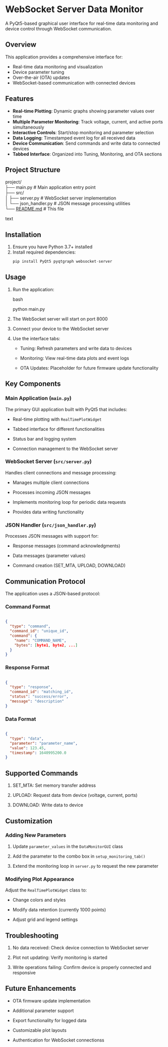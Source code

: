 # WebSocket Server Data Monitor

A PyQt5-based graphical user interface for real-time data monitoring and device control through WebSocket communication.

## Overview

This application provides a comprehensive interface for:
- Real-time data monitoring and visualization
- Device parameter tuning
- Over-the-air (OTA) updates
- WebSocket-based communication with connected devices

## Features

- **Real-time Plotting**: Dynamic graphs showing parameter values over time
- **Multiple Parameter Monitoring**: Track voltage, current, and active ports simultaneously
- **Interactive Controls**: Start/stop monitoring and parameter selection
- **Data Logging**: Timestamped event log for all received data
- **Device Communication**: Send commands and write data to connected devices
- **Tabbed Interface**: Organized into Tuning, Monitoring, and OTA sections

## Project Structure

project/\
├── main.py # Main application entry point\
├── src/\
│ ├── server.py # WebSocket server implementation\
│ └── json_handler.py # JSON message processing utilities\
└── [README.md](https://readme.md/) # This file

text

## Installation

1. Ensure you have Python 3.7+ installed
2. Install required dependencies:
   ```python
   pip install PyQt5 pyqtgraph websocket-server
   ```

Usage
-----

1.  Run the application:

    bash

    python main.py

2.  The WebSocket server will start on port 8000

3.  Connect your device to the WebSocket server

4.  Use the interface tabs:

    -   Tuning: Refresh parameters and write data to devices

    -   Monitoring: View real-time data plots and event logs

    -   OTA Updates: Placeholder for future firmware update functionality

Key Components
--------------

### Main Application (`main.py`)

The primary GUI application built with PyQt5 that includes:

-   Real-time plotting with `RealTimePlotWidget`

-   Tabbed interface for different functionalities

-   Status bar and logging system

-   Connection management to the WebSocket server

### WebSocket Server (`src/server.py`)

Handles client connections and message processing:

-   Manages multiple client connections

-   Processes incoming JSON messages

-   Implements monitoring loop for periodic data requests

-   Provides data writing functionality

### JSON Handler (`src/json_handler.py`)

Processes JSON messages with support for:

-   Response messages (command acknowledgments)

-   Data messages (parameter values)

-   Command creation (SET_MTA, UPLOAD, DOWNLOAD)

Communication Protocol
----------------------

The application uses a JSON-based protocol:

### Command Format

```json

{
  "type": "command",
  "command_id": "unique_id",
  "command": {
    "name": "COMMAND_NAME",
    "bytes": [byte1, byte2, ...]
  }
}
```
### Response Format

```json

{
  "type": "response",
  "command_id": "matching_id",
  "status": "success/error",
  "message": "description"
}
```
### Data Format

```json

{
  "type": "data",
  "parameter": "parameter_name",
  "value": 123.45,
  "timestamp": 1640995200.0
}
```
Supported Commands
------------------

1.  SET_MTA: Set memory transfer address

2.  UPLOAD: Request data from device (voltage, current, ports)

3.  DOWNLOAD: Write data to device

Customization
-------------

### Adding New Parameters

1.  Update `parameter_values` in the `DataMonitorGUI` class

2.  Add the parameter to the combo box in `setup_monitoring_tab()`

3.  Extend the monitoring loop in `server.py` to request the new parameter

### Modifying Plot Appearance

Adjust the `RealTimePlotWidget` class to:

-   Change colors and styles

-   Modify data retention (currently 1000 points)

-   Adjust grid and legend settings

Troubleshooting
---------------

1.  No data received: Check device connection to WebSocket server

2.  Plot not updating: Verify monitoring is started

3.  Write operations failing: Confirm device is properly connected and responsive

Future Enhancements
-------------------

-   OTA firmware update implementation

-   Additional parameter support

-   Export functionality for logged data

-   Customizable plot layouts

-   Authentication for WebSocket connectionss
